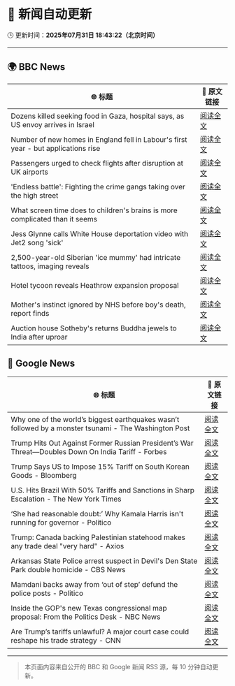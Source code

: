 # 🧠 新闻自动更新

🕒 更新时间：**2025年07月31日 18:43:22（北京时间）**

---

## 🌍 BBC News

| 🌐 标题 | 🔗 原文链接 |
|--------|-------------|
| Dozens killed seeking food in Gaza, hospital says, as US envoy arrives in Israel | [阅读全文](https://www.bbc.com/news/articles/c74d82pdxjzo?at_medium=RSS&at_campaign=rss) |
| Number of new homes in England fell in Labour's first year - but applications rise | [阅读全文](https://www.bbc.com/news/articles/cr5rmz0vreno?at_medium=RSS&at_campaign=rss) |
| Passengers urged to check flights after disruption at UK airports | [阅读全文](https://www.bbc.com/news/articles/cd9jn1ydx9lo?at_medium=RSS&at_campaign=rss) |
| 'Endless battle': Fighting the crime gangs taking over the high street | [阅读全文](https://www.bbc.com/news/articles/ckgevynly99o?at_medium=RSS&at_campaign=rss) |
| What screen time does to children's brains is more complicated than it seems | [阅读全文](https://www.bbc.com/news/articles/c9d0l40v551o?at_medium=RSS&at_campaign=rss) |
| Jess Glynne calls White House deportation video with Jet2 song 'sick' | [阅读全文](https://www.bbc.com/news/articles/clyjggjplyqo?at_medium=RSS&at_campaign=rss) |
| 2,500-year-old Siberian 'ice mummy' had intricate tattoos, imaging reveals | [阅读全文](https://www.bbc.com/news/articles/c4gzx0zm68vo?at_medium=RSS&at_campaign=rss) |
| Hotel tycoon reveals Heathrow expansion proposal | [阅读全文](https://www.bbc.com/news/articles/cd6nvzjvwgqo?at_medium=RSS&at_campaign=rss) |
| Mother's instinct ignored by NHS before boy's death, report finds | [阅读全文](https://www.bbc.com/news/articles/cnv73362pl5o?at_medium=RSS&at_campaign=rss) |
| Auction house Sotheby's returns Buddha jewels to India after uproar | [阅读全文](https://www.bbc.com/news/articles/c0kz8r6gxrro?at_medium=RSS&at_campaign=rss) |

## 📰 Google News

| 🌐 标题 | 🔗 原文链接 |
|--------|-------------|
| Why one of the world’s biggest earthquakes wasn’t followed by a monster tsunami - The Washington Post | [阅读全文](https://news.google.com/rss/articles/CBMitAFBVV95cUxPYUFiWVFTbUxabFVEZ2R0MVpCNEFhSzdwb1RvSVZaenBvTHF2cnhpZklNV0I1XzlJNEprWG44NnprSzdsbTEzTjBZazFfNFVmS1UyTmNlWTU1LXpucFlsSDJDb1NqMzFXcXlnV0Q0azRWNTNfOEd3dmh5OGxBRjVVWUtqTEtISXZyM0FLUnMtRE5jUjRMTURtVjBXcnkyRWg1LTdaT2Nua0RUbVVLRFE4eVV2MXQ?oc=5) |
| Trump Hits Out Against Former Russian President’s War Threat—Doubles Down On India Tariff - Forbes | [阅读全文](https://news.google.com/rss/articles/CBMi3AFBVV95cUxNUnZveENjVUhLdTFmUHNRZWNPUTlnQ1hiSkptUXVJVTFNUjZIQXZFS0hCT0J2UVhHWXJfZ0tPeFNsUzBGNDc0T1BxdThhRXNGNEJ0SWxBUnhHWUhudTNnMHhIamo0blhCOXo2bzd4WDI3ZjNFTmlRVWVHczNWT044UlcyZFJaNjZLM0lDY2ZNU3l1QjNBd1lFS2ZTeTRJMzVsblV3RGpaUG9CdzV0aXp3bmdSSFNKVzg4UG15WlEwN1dFdGtsRTVGNFdIbVU1QVE3bC1PczQ4SzhSRmdx?oc=5) |
| Trump Says US to Impose 15% Tariff on South Korean Goods - Bloomberg | [阅读全文](https://news.google.com/rss/articles/CBMitAFBVV95cUxNeFpMaXBRNlRWSmh1b0hkRTFxSmUzUVFubTZQTVd2cldRdlVSa1BLTlUyUGNlbVNuMkdFWXdQREx4T1JsSnYtVDBpcVYwMnJMUXhLN1p2YUlpLXdMZjlIamIzVnF1cTRadDUtdHJrVWtaajFtR1ZrWlVzMmV3WnZTWHEtU2w1eThId05fNUZodTVxY0xpMUxRQlF1amNCdGozOHlHMFBEVmxJRDIxNFRILXlGc0E?oc=5) |
| U.S. Hits Brazil With 50% Tariffs and Sanctions in Sharp Escalation - The New York Times | [阅读全文](https://news.google.com/rss/articles/CBMimAFBVV95cUxPRWtXOE9EZ2dlZE5pWGhBc0M0cWRRd3FMRlRWdmxQOHAyOWxqR2Y5R2t0STZaR2ZqNHRXekxFZVhjLW9weVo4NWtYWjlMeXdDV1czdFkyNnpEQkNIcHJ3VFRZUUQ1Ykw2bmpnZGh3MEZCR3pnV0Q4b1gyaU9YVUxhVE9CQ3FWUVZpbFJsX0NWYkhVaGFnZHl5OQ?oc=5) |
| ‘She had reasonable doubt:’ Why Kamala Harris isn't running for governor - Politico | [阅读全文](https://news.google.com/rss/articles/CBMimAFBVV95cUxQU0xraUJCT0FXcFZmOXQwb3pCbXlMeHJYLXUtcGgzMHhYb29fZnlPMjRBVDFQTkQxbGFjd0ZQel8yb1Q0VEY2RU1yVU1vaXpnM21DQzdDQ3N3aWZPYl84VkpJZ1dMa3QwUGt1S3NoWTBpd2VtVWtqWU1XRmxodDVadG1ST08tTDRlRUlEZW5reDFHdVpvYXZFTg?oc=5) |
| Trump: Canada backing Palestinian statehood makes any trade deal "very hard" - Axios | [阅读全文](https://news.google.com/rss/articles/CBMieEFVX3lxTE1kdF9HbFRzQWNtbXR5Vlg2ZWhuNGplRXRoMk9jR21Dd09DaVdxRHFOOTBzOUhPT2d4eUw5MnY2dGJRdzl6czhDcHNxRGpRTWkydXdZaUNtR3c5MzVWTlRPNHRGc3gyczlzcDVYcC1xZFZxRnIyWDBPaQ?oc=5) |
| Arkansas State Police arrest suspect in Devil's Den State Park double homicide - CBS News | [阅读全文](https://news.google.com/rss/articles/CBMinwFBVV95cUxOUU9hUGl6OFpTRXpmRGdIMzJQVFRpaURzVUdjWndVS1laUjBHNXBIMnBGbHY3aXlyUnRydW55RDFDbTRDM2YzaVlDb21mSnBRdlJMMkMxRENtSG1lZWJpRmxGQ3M1RVdodHB3VzhMc3ZlOU04eXhMTW9rWHEwMlduZnZTVXg0a3ZObzhOX2Y4SmtQNlJlOTBSUjBNeU1xSkHSAaQBQVVfeXFMUHBFTTdmdGR2STBwZDQ0TUxWdG1YRmxQVDdBbm45ZUZpWTNPWC1tQ0EzWm85WnJITlJCejliYUJHUk5mNzRQc3FVZUUzc2xUVUdlVV9jZnR4czI0X3NLYUtyQTJzTzhVem15d0VTZkczbkZQX3l6MUViT3ZMRnBWNk94NTd2b3JGWnpUS0xxUV9JRnl4RFZRNTYtd1ZyNjlhOWhUd00?oc=5) |
| Mamdani backs away from ‘out of step’ defund the police posts - Politico | [阅读全文](https://news.google.com/rss/articles/CBMirgFBVV95cUxPSWpZb3ZHUExzS09ad3hESW1XUXF1dW90cEZxc0Z2anpCX21IQjZodkZTZTBqQk1SRGlhcDZCeDNfeEdaM193ZHpVTTZHQXR1VDVlb2llWHVHT1ZZR1JraEw0RGJSd2JNdjREeF9JdkNGdXBUY1doM3B2TUhfS1psWkRicVpUMjBveHJfelBYU284QnRkdTJqYkRKX1lkank4VFRkOTZoa2huR0l5Tmc?oc=5) |
| Inside the GOP's new Texas congressional map proposal: From the Politics Desk - NBC News | [阅读全文](https://news.google.com/rss/articles/CBMiswFBVV95cUxQTWhDM0hkVUhLZ2EtLUZTNVVHVldHdGdld05zekZHNUJjU245RTZEVEVSRHJETFU5NjNxMVlWMTJ2MFo3dXlOXzhuX1VHUlhRRmZPd2hXangtbWloZExZNEtzSUw0cDlRaXJOcWRCcEhFck1ZRnV4aU52WEQtaWR4eHJ2WDFPX0NVTzBrQmFzLVZjcmVaT005dFdtTWRjNk1zR1pjQzNYc3U0X1N0UnY4Nm9WMNIBVkFVX3lxTFBJMVBJX0lJZ2VyNkl3eHZ5NkFURHpnM2YyWTY4U0RiWmlJdmFlZzRnNTRBQnZWdjF1NllNT3hTZEJWNjFUQm9abFlzdThDdjI1cEpxWDNB?oc=5) |
| Are Trump’s tariffs unlawful? A major court case could reshape his trade strategy - CNN | [阅读全文](https://news.google.com/rss/articles/CBMiaEFVX3lxTE1ZamtQQm1tWWhzc1FoZU5DbFNoQS13dFl3ME96TmQ0SXN5akx1SXZ2MHJUTDQxMVFGVjNQTktmSDJLWWhDNG5yVVNVLW5DNHIwRU5YY2VHZ2VBZGZMblNJeW44a3psRThi0gFuQVVfeXFMTTduMnEyVDRXb2wtaFJFN0NTNm5PUVAwN21TOEtrQWhDYWpjVExLV2Ytb0FhRTZHUlRYaE9zempJMXBpZnRZYTREamRUaWozZUJtXzFNOHVpdnNfMDc5VjFNNHJqNG1zMDlTRHBtOHc?oc=5) |

---
> 本页面内容来自公开的 BBC 和 Google 新闻 RSS 源，每 10 分钟自动更新。